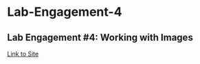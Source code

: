 # Lab-Engagement-4
## Lab Engagement #4: Working with Images

[Link to Site](https://edwardsalame711.github.io/Lab-Engagement-4/)
